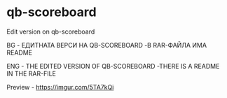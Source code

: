 # qb-scoreboard
Edit version on qb-scoreboard

BG - ЕДИТНАТА ВЕРСИ НА QB-SCOREBOARD
       -В RAR-ФАЙЛА ИМА README

ENG - THE EDITED VERSION OF QB-SCOREBOARD
       -THERE IS A README IN THE RAR-FILE


Preview - https://imgur.com/5TA7kQi
